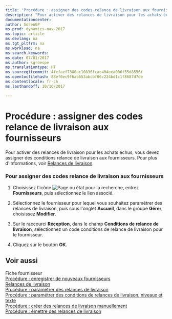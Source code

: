 ```yaml
---
title: "Procédure : assigner des codes relance de livraison aux fournisseurs"
description: "Pour activer des relances de livraison pour les achats échus, vous devez assigner des conditions relance de livraison aux fournisseurs. Pour plus d'informations, voir [Relances de livraison](delivery-reminders.md)."
documentationcenter: 
author: SorenGP
ms.prod: dynamics-nav-2017
ms.topic: article
ms.devlang: na
ms.tgt_pltfrm: na
ms.workload: na
ms.search.keywords: 
ms.date: 07/01/2017
ms.author: sgroespe
ms.translationtype: HT
ms.sourcegitcommit: 4fefaef7380ac10836fcac404eea006f55d8556f
ms.openlocfilehash: 88ef0ec9f6ab653abcbf06c224bd1c1f8687d7de
ms.contentlocale: fr-ch
ms.lasthandoff: 10/16/2017

---
```

# <a name="how-to-assign-delivery-reminder-codes-to-vendors"></a>Procédure : assigner des codes relance de livraison aux fournisseurs
Pour activer des relances de livraison pour les achats échus, vous devez assigner des conditions relance de livraison aux fournisseurs. Pour plus d'informations, voir [Relances de livraison](delivery-reminders.md).  
  
### <a name="to-assign-delivery-reminders-codes-to-vendors"></a>Pour assigner des codes relance de livraison aux fournisseurs  
  
1.  Choisissez l'icône ![Page ou état pour la recherche](media/ui-search/search_small.png "icône Page ou état pour la recherche"), entrez **Fournisseurs**, puis sélectionnez le lien associé.  
  
2.  Sélectionnez le fournisseur pour lequel vous souhaitez paramétrer des relances de livraison, puis sous l'onglet **Accueil**, dans le groupe **Gérer**, choisissez **Modifier**.  
  
3.  Sur le raccourci **Réception**, dans le champ **Conditions de relance de livraison**, sélectionnez un code conditions de relance de livraison pour le fournisseur.  
  
4.  Cliquez sur le bouton **OK**.  
  
## <a name="see-also"></a>Voir aussi  
 Fiche fournisseur   
 [Procédure : enregistrer de nouveaux fournisseurs](how-to-register-new-vendors.md)   
 [Relances de livraison](delivery-reminders.md)   
 [Procédure : paramétrer des relances de livraison](how-to-set-up-delivery-reminders.md)   
 [Procédure : paramétrer des conditions de relances de livraison, niveaux et texte](how-to-set-up-delivery-reminder-terms-levels-and-text.md)   
 [Procédure : créer des relances de livraison manuellement](how-to-create-delivery-reminders-manually.md)   
 [Procédure : émettre des relances de livraison](how-to-issue-delivery-reminders.md)
